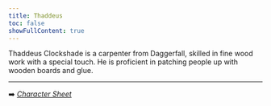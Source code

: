```yaml
---
title: Thaddeus
toc: false
showFullContent: true
---
```


Thaddeus Clockshade is a carpenter from Daggerfall, skilled in fine wood work with a special touch.
He is proficient in patching people up with wooden boards and glue.

---

:arrow_right: *[Character Sheet](https://www.dndbeyond.com/characters/125698215)*
